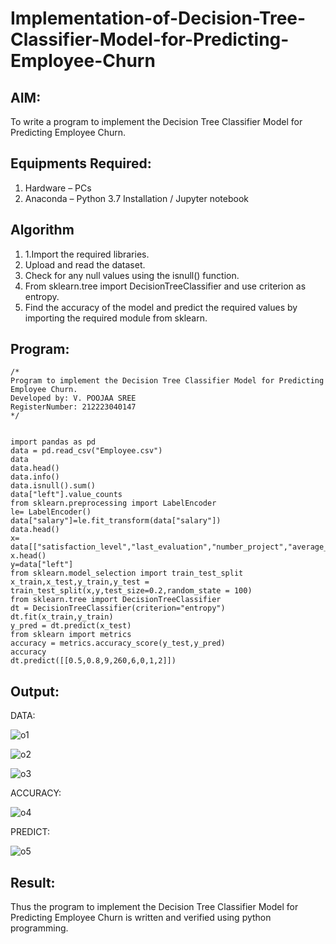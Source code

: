 # Implementation-of-Decision-Tree-Classifier-Model-for-Predicting-Employee-Churn

## AIM:
To write a program to implement the Decision Tree Classifier Model for Predicting Employee Churn.

## Equipments Required:
1. Hardware – PCs
2. Anaconda – Python 3.7 Installation / Jupyter notebook

## Algorithm
1. 1.Import the required libraries.
2. Upload and read the dataset.
3. Check for any null values using the isnull() function.
4. From sklearn.tree import DecisionTreeClassifier and use criterion as entropy.
5. Find the accuracy of the model and predict the required values by importing the required module from sklearn.

## Program:
```
/*
Program to implement the Decision Tree Classifier Model for Predicting Employee Churn.
Developed by: V. POOJAA SREE
RegisterNumber: 212223040147  
*/


import pandas as pd
data = pd.read_csv("Employee.csv")
data
data.head()
data.info()
data.isnull().sum()
data["left"].value_counts
from sklearn.preprocessing import LabelEncoder
le= LabelEncoder()
data["salary"]=le.fit_transform(data["salary"])
data.head()
x= data[["satisfaction_level","last_evaluation","number_project","average_montly_hours","time_spend_company","Work_accident","promotion_last_5years","salary"]]
x.head()
y=data["left"]
from sklearn.model_selection import train_test_split
x_train,x_test,y_train,y_test = train_test_split(x,y,test_size=0.2,random_state = 100)
from sklearn.tree import DecisionTreeClassifier
dt = DecisionTreeClassifier(criterion="entropy")
dt.fit(x_train,y_train)
y_pred = dt.predict(x_test)
from sklearn import metrics
accuracy = metrics.accuracy_score(y_test,y_pred)
accuracy
dt.predict([[0.5,0.8,9,260,6,0,1,2]])

```

## Output:

DATA:

![o1](https://github.com/user-attachments/assets/e07e6f2f-bfa1-4b04-82fe-6271a99a51c4)

![o2](https://github.com/user-attachments/assets/c8a4d946-da2b-4667-8014-1a952f904291)

![o3](https://github.com/user-attachments/assets/0e2dfd83-1828-4f2f-b4f4-a2f9ad0bca62)

ACCURACY:

![o4](https://github.com/user-attachments/assets/1d6e6bd4-054b-4963-90b8-13309c74454b)

PREDICT:

![o5](https://github.com/user-attachments/assets/7156e1a8-93d6-4fb7-b0d6-2ac205e7171e)



## Result:
Thus the program to implement the  Decision Tree Classifier Model for Predicting Employee Churn is written and verified using python programming.
